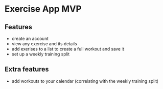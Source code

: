 # Exercise App MVP
## Features
- create an account
- view any exercise and its details
- add exerises to a list to create a full workout and save it
- set up a weekly training split

## Extra features
- add workouts to your calendar (correlating with the weekly training split)

